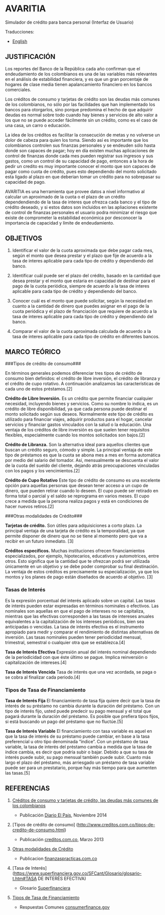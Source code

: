 # AVARITIA #

Simulador de crédito para banca personal (Interfaz de Usuario)

Traducciones:

+ [English](../../../../README.md)

## JUSTIFICACIÓN ##

Los reportes del Banco de la República cada año confirman que el endeudamiento de los colombianos es una de las variables más relevantes en el análisis de estabilidad financiera, y es que un gran porcentaje de hogares de clase media tienen apalancamiento financiero en los bancos comerciales. 

Los créditos de consumo y tarjetas de crédito son las deudas más comunes de los colombianos, no sólo por las facilidades que han implementado los bancos para otorgarlos, sino porque predomina el hecho de que adquirir deudas es normal sobre todo cuando hay bienes y servicios de alto valor a los que no se puede acceder fácilmente sin un crédito, como es el caso de una casa, un carro o educación. 

La idea de los créditos es facilitar la consecución de metas y no volverse un dolor de cabeza para quien los toma. Siendo así es importante que los colombianos controlen sus finanzas personales y se endeuden sólo hasta donde son capaces de pagar; hoy en día existen muchas aplicaciones de control de finanzas donde cada mes pueden registrar sus ingresos y sus gastos, como un control de su capacidad de pago, entonces a la hora de pedir un credito es muy importante conocer el monto que son capaces de pagar como cuota de crédito, pues esto dependiendo del monto solicitado esta ligado al plazo en que deberian tomar un crédito para no sobrepasar su capacidad de pago.

AVARITIA es una herramienta que provee datos a nivel informativo al calcular un aproximado de la cuota o el plazo de un crédito dependendiendo de la tasa de interes que ofrezca cada banco y el tipo de crédito deseado, y si estos datos son incluidos en las apliaciones existente de control de finanzas personales el usuario podra minimizar el riesgo que existe de comprometer la estabilidad económica por desconocer la importancia de capacidad y límite de endeudamiento.


## OBJETIVOS ##

1. Identificar el valor de la cuota aproximada que debe pagar cada mes, según el monto que desea prestar y el plazo que fije de acuerdo a la tasa de interes aplicable para cada tipo de crédito y dependiendo del banco.

2. Identificar cuál puede ser el plazo del crédito, basado en la cantidad que desea prestar y el monto que estaria en capacidad de destinar para el pago de la cuota periódica, siempre de acuerdo a la tasa de interes aplicable para cada tipo de crédito y dependiendo del banco.

3. Conocer cuál es el monto que puede solicitar, según la necesidad en cuanto a la cantidad de dinero que puedes asignar en el pago de la cuota periódica y el plazo de financiación que requiere de acuerdo a la tasa de interes aplicable para cada tipo de crédito y dependiendo del banco.

4. Comparar el valor de la cuota aproximada calculada de acuerdo a la tasa de interes aplicable para cada tipo de crédito en diferentes bancos.


## MARCO TEÓRICO ##

###Tipos de crédito de consumo###

En términos generales podemos diferenciar tres tipos de crédito de consumo bien definidos: el crédito de libre inversión, el crédito de libranza y el crédito de cupo rotativo. A continuación analizamos las características de cada uno de estos préstamos.[2]

**Crédito de Libre Inversión.** Es un crédito que permite financiar cualquier necesidad, incluyendo bienes y servicios. Como su nombre lo indica, es un crédito de libre disponibilidad, ya que cada persona puede destinar el monto solicitado según sus deseos. Normalmente este tipo de crédito es utilizado para financiar viajes, adquirir productos para el hogar, cancelar servicios y financiar gastos vinculados con la salud o la educación. Una ventaja de los créditos de libre inversión es que suelen tener requisitos flexibles, especialmente cuando los montos solicitados son bajos.[2]

**Crédito de Libranza.** Son la alternativa ideal para aquellos clientes que buscan un crédito seguro, cómodo y simple. La principal ventaja de este tipo de préstamos es que la cuota se abona mes a mes en forma automática por medio del salario del tomador. Así, mensualmente se descuenta el valor de la cuota del sueldo del cliente, dejando atrás preocupaciones vinculadas con los pagos y los vencimientos.[2]

**Crédito de Cupo Rotativo** Este tipo de crédito de consumo es una excelente opción para aquellas personas que desean tener acceso a un cupo de dinero, que pueden retirar cuando lo deseen. El cupo puede ser retirado en forma total o parcial y el saldo se reprograma en varios meses. El cupo crece a medida que la persona realiza pagos y está en condiciones de hacer nuevos retiros.[2]

###Otras modalidades de Crédito###

**Tarjetas de crédito.** Son útiles para adquisiciones a corto plazo. La principal ventaja de una tarjeta de crédito es la temporalidad, ya que permite disponer de dinero que no se tiene al momento pero que va a recibir en un futuro inmediato. [3]

**Créditos específicos.** Muchas instituciones ofrecen financiamientos especializados, por ejemplo, hipotecarios, educativos y automotrices, entre otros. Esto significa que la cantidad que te ofrezcan podrá ser utilizada únicamente en un objetivo y se debe poder comprobar su final destinación. La ventaja de estos créditos es precisamente su especialización, ya que los montos y los planes de pago están diseñados de acuerdo al objetivo. [3]

### Tasas de Interés ###

Es la expresión porcentual del interés aplicado sobre un capital. Las tasas de interés pueden estar expresadas en términos nominales o efectivos. Las nominales son aquellas en que el pago de intereses no se capitaliza, mientras que las efectivas corresponden a las tasas de intereses anuales equivalentes a la capitalización de los intereses periódicos, bien sea anticipadas o vencidas. La tasa de interés efectiva es el instrumento apropiado para medir y comparar el rendimiento de distintas alternativas de inversión. Las tasas nominales pueden tener periodicidad mensual, trimestral, semestral o cualquier otra que se establezca.[4]

**Tasa de Interés Efectiva** Expresión anual del interés nominal dependiendo de la periodicidad con que éste último se pague. Implica reinversión o capitalización de intereses.[4]

**Tasa de Interés Vencida** Tasa de interés que una vez acordada, se paga o se cobra al finalizar cada periodo.[4]

### Tipos de Tasa de Financiamiento ###

**Tasa de Interés Fija** El financiamiento de tasa fija quiere decir que la tasa de interés de su préstamo no cambia durante la duración del préstamo. Con un tipo de interés fijo, usted puede predecir su pago mensual y el total que pagará durante la duración del préstamo. Es posible que prefiera tipos fijos, si está buscando un pago del préstamo que no fluctúe.[5]

**Tasa de Interés Variable** El financiamiento con tasa variable es aquel en que la tasa de interés de su préstamo puede cambiar, en base a la tasa preferencial u otro tipo denominada “índice”. Con un préstamo de tasa variable, la tasa de interés del préstamo cambia a medida que la tasa de índice cambia, es decir que podría subir o bajar. Debido a que su tasa de interés puede subir, su pago mensual también puede subir. Cuanto más largo el plazo del préstamo, más arriesgado un préstamo de tasa variable puede ser para un prestatario, porque hay más tiempo para que aumenten las tasas.[5]


## REFERENCIAS ##

1. [Créditos de consumo y tarjetas de crédito, las deudas más comunes de los colombianos](http://www.elpais.com.co/elpais/economia/noticias/creditos-libre-inversion-y-tarjetas-credito-deudas-comunes-hogares-colombianos)
    + Publicación [Diario El Pais](http://www.elpais.com.co), Noviembre 2014     

2. [Tipos de crédito de consumo]
(http://www.creditos.com.co/tipos-de-credito-de-consumo.html)
    + Publicación [creditos.com.co](http://www.creditos.com.co/), Marzo 2013
    
3. [Otras modalidades de Crédito](http://www.finanzaspracticas.com.co/finanzaspersonales/entienda/que_es/tipos.php)
    + Publicacion [finanzaspracticas.com.co](http://www.finanzaspracticas.com.co)
    
4. [Tasa de Interés](https://www.superfinanciera.gov.co/SFCant/Glosario/glosario-t.htm#TASA DE INTERÉS EFECTIVA)
    + Glosario [Superfinanciera](https://www.superfinanciera.gov.co)
    
5. [Tipos de Tasa de Financiamiento](http://www.consumerfinance.gov/es/obtener-respuestas/c/comprar-un-vehiculo/757/cual-es-la-diferencia-entre-financiamiento-de-tasa-fija-y-de-tasa-variable.html)
    + Respuestas Comunes [consumerfinance.gov](http://www.consumerfinance.gov/)
